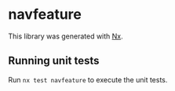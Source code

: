 # navfeature

This library was generated with [Nx](https://nx.dev).

## Running unit tests

Run `nx test navfeature` to execute the unit tests.
